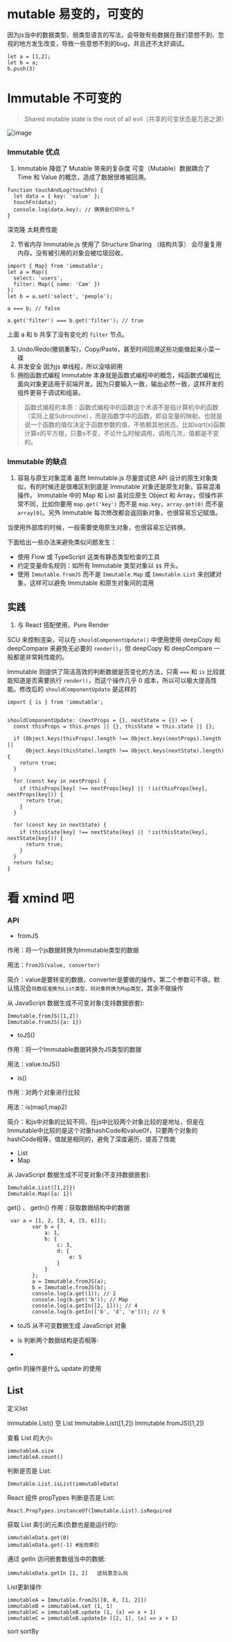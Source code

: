 
# mutable 易变的，可变的

因为js当中的数据类型、弱类型语言的写法，会导致有些数据在我们意想不到、忽视的地方发生改变，导致一些意想不到的bug，并且还不太好调试。
```
let a = [1,2];
let b = a;
b.push(3)
```

# Immutable 不可变的

> Shared mutable state is the root of all evil（共享的可变状态是万恶之源）

![image](http://img.alicdn.com/tps/i2/TB1zzi_KXXXXXctXFXXbrb8OVXX-613-575.gif)

### Immutable 优点
1. Immutable 降低了 Mutable 带来的复杂度
 可变（Mutable）数据耦合了 Time 和 Value 的概念，造成了数据很难被回溯。
```
function touchAndLog(touchFn) {
  let data = { key: 'value' };
  touchFn(data);
  console.log(data.key); // 猜猜会打印什么？
}
```
深克隆 太耗费性能

2. 节省内存
Immutable.js 使用了 Structure Sharing （结构共享） 会尽量复用内存。没有被引用的对象会被垃圾回收。
```
import { Map} from 'immutable';
let a = Map({
  select: 'users',
  filter: Map({ name: 'Cam' })
})
let b = a.set('select', 'people');

a === b; // false

a.get('filter') === b.get('filter'); // true

```
上面 a 和 b 共享了没有变化的 `filter` 节点。

3. Undo/Redo(撤销重写)，Copy/Paste，甚至时间回溯这些功能做起来小菜一碟
4. 并发安全
因为js 单线程，所以没啥卵用
5. 拥抱函数式编程
Immutable 本身就是函数式编程中的概念，纯函数式编程比面向对象更适用于前端开发。因为只要输入一致，输出必然一致，这样开发的组件更易于调试和组装。

> 函数式编程的本质：函数式编程中的函数这个术语不是指计算机中的函数（实际上是Subroutine），而是指数学中的函数，即自变量的映射。也就是说一个函数的值仅决定于函数参数的值，不依赖其他状态。比如sqrt(x)函数计算x的平方根，只要x不变，不论什么时候调用，调用几次，值都是不变的。

### Immutable 的缺点
1.  容易与原生对象混淆
虽然 Immutable.js 尽量尝试把 API 设计的原生对象类似，有的时候还是很难区别到底是 Immutable 对象还是原生对象，容易混淆操作。
Immutable 中的 Map 和 List 虽对应原生 Object 和 Array，但操作非常不同，比如你要用 `map.get('key')` 而不是 `map.key`，`array.get(0)` 而不是 `array[0]`。另外 Immutable 每次修改都会返回新对象，也很容易忘记赋值。

当使用外部库的时候，一般需要使用原生对象，也很容易忘记转换。

下面给出一些办法来避免类似问题发生：

- 使用 Flow 或 TypeScript 这类有静态类型检查的工具
- 约定变量命名规则：如所有 Immutable 类型对象以 `$$` 开头。
- 使用 `Immutable.fromJS` 而不是 `Immutable.Map` 或 `Immutable.List` 来创建对象，这样可以避免 Immutable 和原生对象间的混用



## 实践

1. 与 React 搭配使用，Pure Render

SCU 来控制渲染，可以在 `shouldComponentUpdate()` 中使用使用 deepCopy 和 deepCompare 来避免无必要的 `render()`，但 deepCopy 和 deepCompare 一般都是非常耗性能的。

Immutable 则提供了简洁高效的判断数据是否变化的方法，只需 `===` 和 `is` 比较就能知道是否需要执行 `render()`，而这个操作几乎 0 成本，所以可以极大提高性能。修改后的 `shouldComponentUpdate` 是这样的

```
import { is } from 'immutable';


shouldComponentUpdate: (nextProps = {}, nextState = {}) => {
  const thisProps = this.props || {}, thisState = this.state || {};

  if (Object.keys(thisProps).length !== Object.keys(nextProps).length ||
      Object.keys(thisState).length !== Object.keys(nextState).length) {
    return true;
  }

  for (const key in nextProps) {
    if (thisProps[key] !== nextProps[key] || ！is(thisProps[key], nextProps[key])) {
      return true;
    }
  }

  for (const key in nextState) {
    if (thisState[key] !== nextState[key] || ！is(thisState[key], nextState[key])) {
      return true;
    }
  }
  return false;
}
```


# 看 xmind 吧


### API
- fromJS

作用：将一个js数据转换为Immutable类型的数据

用法：`fromJS(value, converter)`

简介：value是要转变的数据，converter是要做的操作。第二个参数可不填，默认情况会`将数组准换为List类型，将对象转换为Map类型`，其余不做操作



从 JavaScript 数据生成不可变对象(支持数据嵌套):
```
Immutable.fromJS([1,2])
Immutable.fromJS({a: 1})

```

- toJS()

作用：将一个Immutable数据转换为JS类型的数据

用法：value.toJS()

- is()

作用：对两个对象进行比较

用法：is(map1,map2)

简介：和js中对象的比较不同，在js中比较两个对象比较的是地址，但是在Immutable中比较的是这个对象hashCode和valueOf，只要两个对象的hashCode相等，值就是相同的，避免了深度遍历，提高了性能


- List
- Map

从 JavaScript 数据生成不可变对象(不支持数据嵌套):
```
Immutable.List([1,2]})
Immutable.Map({a: 1})
```


get() 、 getIn()
作用：获取数据结构中的数据

```
 var a = [1, 2, [3, 4, [5, 6]]];
        var b = {
            a: 1,
            b: {
                c: 3,
                d: {
                    e: 5
                }
            }
        };
        a = Immutable.fromJS(a);
        b = Immutable.fromJS(b);
        console.log(a.get(1)); // 2
        console.log(b.get('b')); // Map
        console.log(a.getIn([2, 1])); // 4
        console.log(b.getIn(['b', 'd', 'e'])); // 5
```


- toJS   从不可变数据生成 JavaScript 对象

- is 判断两个数据结构是否相等:
- 



getIn 的操作是什么
update 的使用



## List

定义list

Immutable.List()    空 List
Immutable.List([1,2])
Immutable.fromJS([1,2])

查看 List 的大小:
```
immutableA.size
immutableA.count()
```

判断是否是 List:
```
Immutable.List.isList(immutableData)
```

React 组件 propTypes 判断是否是 List:
```
React.PropTypes.instanceOf(Immutable.List).isRequired
```

获取 List 索引的元素(负数也是能运行的):

```
immutableData.get(0)
immutableData.get(-1) #反向索引
```

通过 getIn 访问嵌套数组当中的数据:

```
immutableData.getIn [1, 2]   这玩意怎么玩
```

List更新操作

```
immutableA = Immutable.fromJS([0, 0, [1, 2]])
immutableB = immutableA.set (1, 1)
immutableC = immutableB.update (1, (x) => x + 1)
immutableC = immutableB.updateIn ([2, 1], (x) => x + 1)
```

sort sortBy

